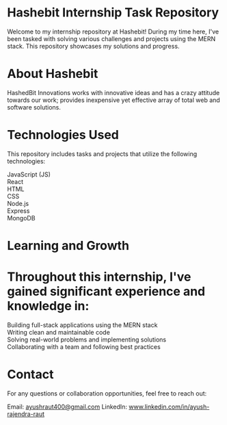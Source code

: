 # Hashebit Internship Task Repository
Welcome to my internship repository at Hashebit! During my time here, I've been tasked with solving various challenges and projects using the MERN stack. This repository showcases my solutions and progress.

# About Hashebit
HashedBit Innovations works with innovative ideas and has a crazy attitude towards our work; provides inexpensive yet effective array of total web and software solutions.

# Technologies Used
This repository includes tasks and projects that utilize the following technologies:

JavaScript (JS)<br>
React<br>
HTML<br>
CSS<br>
Node.js<br>
Express<br>
MongoDB<br>

# Learning and Growth
# Throughout this internship, I've gained significant experience and knowledge in:

Building full-stack applications using the MERN stack<br>
Writing clean and maintainable code<br>
Solving real-world problems and implementing solutions<br>
Collaborating with a team and following best practices

# Contact
For any questions or collaboration opportunities, feel free to reach out:

Email: ayushraut400@gmail.com
LinkedIn: www.linkedin.com/in/ayush-rajendra-raut
